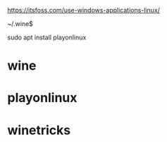https://itsfoss.com/use-windows-applications-linux/


~/.wine$


sudo apt install playonlinux

# wine
# playonlinux
# winetricks